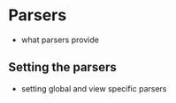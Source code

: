 # Parsers

- what parsers provide

## Setting the parsers

- setting global and view specific parsers

